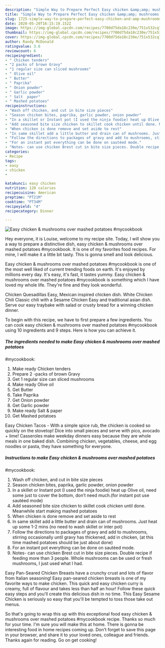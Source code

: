 ```yaml
---
description: "Simple Way to Prepare Perfect Easy chicken &amp;amp; mushrooms over mashed potatoes  #mycookbook"
title: "Simple Way to Prepare Perfect Easy chicken &amp;amp; mushrooms over mashed potatoes  #mycookbook"
slug: 1725-simple-way-to-prepare-perfect-easy-chicken-and-amp-mushrooms-over-mashed-potatoes-mycookbook
date: 2020-05-20T16:15:19.152Z
image: https://img-global.cpcdn.com/recipes/7700d75da18c230e/751x532cq70/easy-chicken-mushrooms-over-mashed-potatoes-mycookbook-recipe-main-photo.jpg
thumbnail: https://img-global.cpcdn.com/recipes/7700d75da18c230e/751x532cq70/easy-chicken-mushrooms-over-mashed-potatoes-mycookbook-recipe-main-photo.jpg
cover: https://img-global.cpcdn.com/recipes/7700d75da18c230e/751x532cq70/easy-chicken-mushrooms-over-mashed-potatoes-mycookbook-recipe-main-photo.jpg
author: Randy McDonald
ratingvalue: 3.6
reviewcount: 6
recipeingredient:
- " Chicken tenders"
- "2 packs of brown Gravy"
- "1 regular size can sliced mushrooms"
- " Olive oil"
- " Butter"
- " Paprika"
- " Onion powder"
- " Garlic powder"
- " Salt  paper"
- " Mashed potatoes"
recipeinstructions:
- "Wash off chicken, and cut in bite size pieces"
- "Season chicken bites, paprika, garlic powder, onion powder"
- "In a skillet or Instant pot (I used the ninja foodie) heat up Olive oil, need some just to cover the bottom, don’t need much.(for instant pot use sautéed mode)"
- "Add seasoned bite size chicken to skillet cook chicken until done. Meanwhile start making mashed potatoes"
- "When chicken is done remove and set aside to rest"
- "In same skillet add a little butter and drain can of mushrooms. Just heat up some 1-2 mins (no need to wash skillet or inter pot)"
- "Follow the directions to packages of gravy and add to mushrooms, stirring occasionally until gravy has thickened, add in chicken, (at this time mashed potatoes should be just about done)"
- "For an instant pot everything can be done on sautéed mode."
- "Notes- can use chicken Brest cut in bite size pieces. Double recipe if feeding more than 3 people. Whole mushrooms can be used or fresh mushrooms, I just used what I had."
categories:
- Recipe
tags:
- easy
- chicken
- 

katakunci: easy chicken  
nutrition: 120 calories
recipecuisine: American
preptime: "PT21M"
cooktime: "PT34M"
recipeyield: "4"
recipecategory: Dinner

---
```



![Easy chicken &amp; mushrooms over mashed potatoes 
#mycookbook](https://img-global.cpcdn.com/recipes/7700d75da18c230e/751x532cq70/easy-chicken-mushrooms-over-mashed-potatoes-mycookbook-recipe-main-photo.jpg)

Hey everyone, it is Louise, welcome to my recipe site. Today, I will show you a way to prepare a distinctive dish, easy chicken &amp; mushrooms over mashed potatoes 
#mycookbook. It is one of my favorites food recipes. For mine, I will make it a little bit tasty. This is gonna smell and look delicious.

Easy chicken &amp; mushrooms over mashed potatoes 
#mycookbook is one of the most well liked of current trending foods on earth. It's enjoyed by millions every day. It's easy, it's fast, it tastes yummy. Easy chicken &amp; mushrooms over mashed potatoes 
#mycookbook is something which I have loved my whole life. They're fine and they look wonderful.

Chicken Quesadillas Easy, Mexican inspired chicken dish. White Chicken Chili Classic chili with a Sesame Chicken Easy and traditional asian dish. Serve our easy traybake with salad or crusty bread for a winning chicken dinner.


To begin with this recipe, we have to first prepare a few ingredients. You can cook easy chicken &amp; mushrooms over mashed potatoes 
#mycookbook using 10 ingredients and 9 steps. Here is how you can achieve it.

<!--inarticleads1-->

##### The ingredients needed to make Easy chicken &amp; mushrooms over mashed potatoes 
#mycookbook:

1. Make ready  Chicken tenders
1. Prepare 2 -packs of brown Gravy
1. Get 1 regular size can sliced mushrooms
1. Make ready  Olive oil
1. Get  Butter
1. Take  Paprika
1. Get  Onion powder
1. Get  Garlic powder
1. Make ready  Salt &amp; paper
1. Get  Mashed potatoes


Easy Chicken Tacos - With a simple spice rub, the chicken is cooked so quickly on the stovetop! Dice into small pieces and serve with pico, avocado + lime! Casseroles make weekday dinners easy because they are whole meals in one baked dish. Combining chicken, vegetables, cheese, and egg noodles or pasta, they have something for everyone. 

<!--inarticleads2-->

##### Instructions to make Easy chicken &amp; mushrooms over mashed potatoes 
#mycookbook:

1. Wash off chicken, and cut in bite size pieces
1. Season chicken bites, paprika, garlic powder, onion powder
1. In a skillet or Instant pot (I used the ninja foodie) heat up Olive oil, need some just to cover the bottom, don’t need much.(for instant pot use sautéed mode)
1. Add seasoned bite size chicken to skillet cook chicken until done. Meanwhile start making mashed potatoes
1. When chicken is done remove and set aside to rest
1. In same skillet add a little butter and drain can of mushrooms. Just heat up some 1-2 mins (no need to wash skillet or inter pot)
1. Follow the directions to packages of gravy and add to mushrooms, stirring occasionally until gravy has thickened, add in chicken, (at this time mashed potatoes should be just about done)
1. For an instant pot everything can be done on sautéed mode.
1. Notes- can use chicken Brest cut in bite size pieces. Double recipe if feeding more than 3 people. Whole mushrooms can be used or fresh mushrooms, I just used what I had.


Easy Pan-Seared Chicken Breasts have a crunchy crust and lots of flavor from Italian seasoning! Easy pan-seared chicken breasts is one of my favorite ways to make chicken. This quick and easy chicken curry is creamy, full of flavour and takes less than half an hour! Follow these quick easy steps and you&#39;ll create this delicious dish in no time. This Easy Sesame Chicken is seriously so easy that you&#39;ll be tempted to toss those take out menus. 

So that's going to wrap this up with this exceptional food easy chicken &amp; mushrooms over mashed potatoes 
#mycookbook recipe. Thanks so much for your time. I'm sure you will make this at home. There is gonna be interesting food in home recipes coming up. Don't forget to save this page in your browser, and share it to your loved ones, colleague and friends. Thanks again for reading. Go on get cooking!
